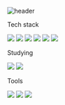 

<!--
**bidulgirin/bidulgirin** is a ✨ _special_ ✨ repository because its `README.md` (this file) appears on your GitHub profile.

Here are some ideas to get you started:

- 🔭 I’m currently working on ...
- 🌱 I’m currently learning ...
- 👯 I’m looking to collaborate on ...
- 🤔 I’m looking for help with ...
- 💬 Ask me about ...
- 📫 How to reach me: ...
- 😄 Pronouns: ...
- ⚡ Fun fact: ...
-->

![header](https://capsule-render.vercel.app/api?type=Venom&color=auto&height=300&section=header&text=안녕하세요%20비둘기린입니다&fontSize=40&fontColor=ffffff)


Tech stack
<div>
  <img src="https://img.shields.io/badge/html5-E34F26?style=for-the-badge&logo=html5&logoColor=white" />
  <img src="https://img.shields.io/badge/css3-1572B6?style=for-the-badge&logo=css3&logoColor=white" />
  <img src="https://img.shields.io/badge/javascript-F7DF1E?style=for-the-badge&logo=javascript&logoColor=black" />
  <img src="https://img.shields.io/badge/react-20232A?style=for-the-badge&logo=react&logoColor=61DAFB" />
  <img src="https://img.shields.io/badge/flutter-02569B?style=for-the-badge&logo=flutter&logoColor=white" />
  <img src="https://img.shields.io/badge/sql-4479A1?style=for-the-badge&logo=postgresql&logoColor=white" />
</div>
 

Studying
<div>
 <img src="https://img.shields.io/badge/next.js-000000?style=for-the-badge&logo=nextdotjs&logoColor=white" />
 <img src="https://img.shields.io/badge/vue.js-4FC08D?style=for-the-badge&logo=vue.js&logoColor=white" />
</div>


Tools
<div>
 <img src="https://img.shields.io/badge/adobe photoshop-31A8FF?style=for-the-badge&logo=adobephotoshop&logoColor=white" />
 <img src="https://img.shields.io/badge/adobe illustrator-FF9A00?style=for-the-badge&logo=adobeillustrator&logoColor=white" />
 <img src="https://img.shields.io/badge/adobe xd-FF61F6?style=for-the-badge&logo=adobexd&logoColor=white" />
</div>


